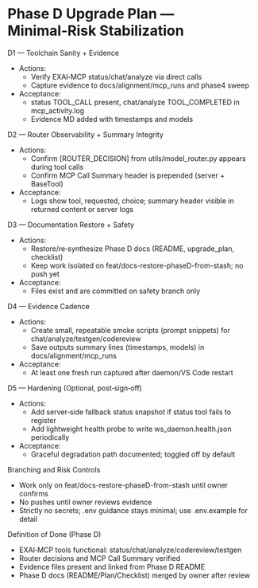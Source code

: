 # Phase D Upgrade Plan — Minimal‑Risk Stabilization

D1 — Toolchain Sanity + Evidence
- Actions:
  - Verify EXAI‑MCP status/chat/analyze via direct calls
  - Capture evidence to docs/alignment/mcp_runs and phase4 sweep
- Acceptance:
  - status TOOL_CALL present, chat/analyze TOOL_COMPLETED in mcp_activity.log
  - Evidence MD added with timestamps and models

D2 — Router Observability + Summary Integrity
- Actions:
  - Confirm [ROUTER_DECISION] from utils/model_router.py appears during tool calls
  - Confirm MCP Call Summary header is prepended (server + BaseTool)
- Acceptance:
  - Logs show tool, requested, choice; summary header visible in returned content or server logs

D3 — Documentation Restore + Safety
- Actions:
  - Restore/re‑synthesize Phase D docs (README, upgrade_plan, checklist)
  - Keep work isolated on feat/docs-restore-phaseD-from-stash; no push yet
- Acceptance:
  - Files exist and are committed on safety branch only

D4 — Evidence Cadence
- Actions:
  - Create small, repeatable smoke scripts (prompt snippets) for chat/analyze/testgen/codereview
  - Save outputs summary lines (timestamps, models) in docs/alignment/mcp_runs
- Acceptance:
  - At least one fresh run captured after daemon/VS Code restart

D5 — Hardening (Optional, post‑sign‑off)
- Actions:
  - Add server‑side fallback status snapshot if status tool fails to register
  - Add lightweight health probe to write ws_daemon.health.json periodically
- Acceptance:
  - Graceful degradation path documented; toggled off by default

Branching and Risk Controls
- Work only on feat/docs-restore-phaseD-from-stash until owner confirms
- No pushes until owner reviews evidence
- Strictly no secrets; .env guidance stays minimal; use .env.example for detail

Definition of Done (Phase D)
- EXAI‑MCP tools functional: status/chat/analyze/codereview/testgen
- Router decisions and MCP Call Summary verified
- Evidence files present and linked from Phase D README
- Phase D docs (README/Plan/Checklist) merged by owner after review
